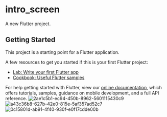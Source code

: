 # intro_screen

A new Flutter project.

## Getting Started

This project is a starting point for a Flutter application.

A few resources to get you started if this is your first Flutter project:

- [Lab: Write your first Flutter app](https://flutter.dev/docs/get-started/codelab)
- [Cookbook: Useful Flutter samples](https://flutter.dev/docs/cookbook)

For help getting started with Flutter, view our
[online documentation](https://flutter.dev/docs), which offers tutorials,
samples, guidance on mobile development, and a full API reference.
![2ae1c5b1-ec94-450b-8962-5601115430c9](https://user-images.githubusercontent.com/111674552/209755326-ba7a63d8-a26b-4231-91e8-3896920ec757.jpg)
![a43c36b8-627b-42e0-815e-5af357ad52c7](https://user-images.githubusercontent.com/111674552/209755328-bcde4821-5e47-4c9e-b90b-183a6d921efe.jpg)
![0c15801d-ab91-4f40-930f-e0f17cdde00b](https://user-images.githubusercontent.com/111674552/209755332-a8aa4823-2f07-4ce6-afd0-f579eaede999.jpg)
